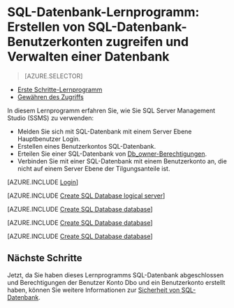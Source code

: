 <properties
    pageTitle="SQL-Datenbank-Lernprogramm: Erste Schritte mit der Sicherheit"
    description="Informationen Sie zum Erstellen von Benutzerkonten für den Zugriff auf und zum Verwalten einer Datenbank."
    keywords=""
    services="sql-database"
    documentationCenter=""
    authors="CarlRabeler"
    manager="jhubbard"
    editor=""/>


<tags
    ms.service="sql-database"
    ms.workload="data-management"
    ms.tgt_pltfrm="na"
    ms.devlang="na"
    ms.topic="hero-article"
    ms.date="08/17/2016"
    ms.author="carlrab"/>

# <a name="sql-database-tutorial-create-sql-database-user-accounts-to-access-and-manage-a-database"></a>SQL-Datenbank-Lernprogramm: Erstellen von SQL-Datenbank-Benutzerkonten zugreifen und Verwalten einer Datenbank


> [AZURE.SELECTOR]
- [Erste Schritte-Lernprogramm](sql-database-get-started-security.md)
- [Gewähren des Zugriffs](sql-database-manage-logins.md)

In diesem Lernprogramm erfahren Sie, wie Sie SQL Server Management Studio (SSMS) zu verwenden:

- Melden Sie sich mit SQL-Datenbank mit einem Server Ebene Hauptbenutzer Login.
- Erstellen eines Benutzerkontos SQL-Datenbank.
- Erteilen Sie einer SQL-Datenbank von [Db_owner-Berechtigungen](https://msdn.microsoft.com/library/ms189121.aspx#Anchor_0).
- Verbinden Sie mit einer SQL-Datenbank mit einem Benutzerkonto an, die nicht auf einem Server Ebene der Tilgungsanteile ist.

[AZURE.INCLUDE [Login](../../includes/azure-getting-started-portal-login.md)]


[AZURE.INCLUDE [Create SQL Database logical server](../../includes/sql-database-sql-server-management-studio-connect-server-principal.md)]


[AZURE.INCLUDE [Create SQL Database database](../../includes/sql-database-create-new-database-user.md)]


[AZURE.INCLUDE [Create SQL Database database](../../includes/sql-database-grant-database-user-dbo-permissions.md)]


[AZURE.INCLUDE [Create SQL Database database](../../includes/sql-database-sql-server-management-studio-connect-user.md)]


## <a name="next-steps"></a>Nächste Schritte
Jetzt, da Sie haben dieses Lernprogramms SQL-Datenbank abgeschlossen und Berechtigungen der Benutzer Konto Dbo und ein Benutzerkonto erstellt haben, können Sie weitere Informationen zur [Sicherheit von SQL-Datenbank](sql-database-manage-logins.md).


